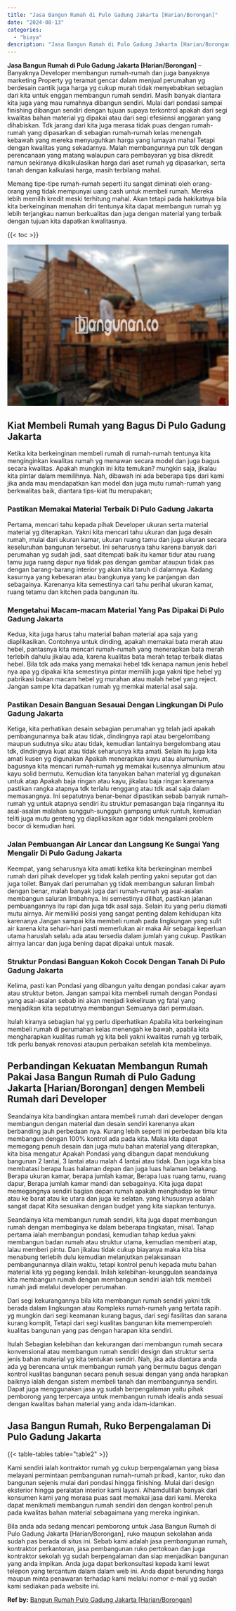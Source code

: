 ```yaml
---
title: "Jasa Bangun Rumah di Pulo Gadung Jakarta [Harian/Borongan]"
date: "2024-08-13"
categories: 
  - "biaya"
description: "Jasa Bangun Rumah di Pulo Gadung Jakarta [Harian/Borongan]. Bila anda ada sedang mencari pemborong untuk Jasa Bangun Rumah di Pulo Gadung Jakarta [Harian/Bo..."
---
```


**Jasa Bangun Rumah di Pulo Gadung Jakarta \[Harian/Borongan\]** – Banyaknya Developer membangun rumah-rumah dan juga banyaknya marketing Property yg teramat gencar dalam menjual perumahan yg berdesain cantik juga harga yg cukup murah tidak menyebabkan sebagian dari kita untuk enggan membangun rumah sendiri. Masih banyak diantara kita juga yang mau rumahnya dibangun sendiri. Mulai dari pondasi sampai finishing dibangun sendiri dengan tujuan supaya terkontrol apakah dari segi kwalitas bahan material yg dipakai atau dari segi efesiensi anggaran yang dihabiskan. Tdk jarang dari kita juga merasa tidak puas dengan rumah-rumah yang dipasarkan di sebagian rumah-rumah kelas menengah kebawah yang mereka menyuguhkan harga yang lumayan mahal Tetapi dengan kwalitas yang sekadarnya. Malah membangunnya pun tdk dengan perencanaan yang matang walaupun cara pembayaran yg bisa dikredit namun sekiranya dikalkulasikan harga dari aset rumah yg dipasarkan, serta tanah dengan kalkulasi harga, masih terbilang mahal.

Memang tipe-tipe rumah-rumah seperti itu sangat diminati oleh orang-orang yang tidak mempunyai uang cash untuk membeli rumah. Mereka lebih memilih kredit meski terhitung mahal. Akan tetapi pada hakikatnya bila kita berkeinginan menahan diri tentunya kita dapat membangun rumah yg lebih terjangkau namun berkualitas dan juga dengan material yang terbaik dengan tujuan kita dapatkan kwalitasnya.

{{< toc >}}

![Jasa Bangun Rumah di Pulo Gadung Jakarta [Harian/Borongan]](/images/borong-bangunan-27.png)

## Kiat Membeli Rumah yang Bagus Di Pulo Gadung Jakarta

Ketika kita berkeinginan membeli rumah di rumah-rumah tentunya kita menginginkan kwalitas rumah yg menawan secara model dan juga bagus secara kwalitas. Apakah mungkin ini kita temukan? mungkin saja, jikalau kita pintar dalam memilihnya. Nah, dibawah ini ada beberapa tips dari kami jika anda mau mendapatkan kan model dan juga mutu rumah-rumah yang berkwalitas baik, diantara tips-kiat Itu merupakan;

### Pastikan Memakai Material Terbaik Di Pulo Gadung Jakarta

Pertama, mencari tahu kepada pihak Developer ukuran serta material material yg diterapkan. Yakni kita mencari tahu ukuran dan juga desain rumah, mulai dari ukuran kamar, ukuran ruang tamu dan juga ukuran secara keseluruhan bangunan tersebut. Ini seharusnya tahu karena banyak dari perumahan yg sudah jadi, saat ditempati baik itu kamar tidur atau ruang tamu juga ruang dapur nya tidak pas dengan gambar ataupun tidak pas dengan barang-barang interior yg akan kita taruh di dalamnya. Kadang kasurnya yang kebesaran atau bangkunya yang ke panjangan dan sebagainya. Karenanya kita semestinya cari tahu perihal ukuran kamar, ruang tetamu dan kitchen pada bangunan itu.

### Mengetahui Macam-macam Material Yang Pas Dipakai Di Pulo Gadung Jakarta

Kedua, kita juga harus tahu material bahan material apa saja yang diaplikasikan. Contohnya untuk dinding, apakah memakai bata merah atau hebel, pantasnya kita mencari rumah-rumah yang menerapkan bata merah terlebih dahulu jikalau ada, karena kualitas bata merah tetap terbaik diatas hebel. Bila tdk ada maka yang memakai hebel tdk kenapa namun jenis hebel nya apa yg dipakai kita semestinya pintar memilih juga yakni tipe hebel yg pabrikasi bukan macam hebel yg murahan atau malah hebel yang reject. Jangan sampe kita dapatkan rumah yg memkai material asal saja.

### Pastikan Desain Banguan Sesauai Dengan Lingkungan Di Pulo Gadung Jakarta

Ketiga, kita perhatikan desain sebagian perumahan yg telah jadi apakah pembangunannya baik atau tidak, dindingnya rapi atau bergelombang maupun sudutnya siku atau tidak, kemudian lantainya bergelombang atau tdk, dindingnya kuat atau tidak seharusnya kita amati. Selain itu juga kita amati kusen yg digunakan Apakah menerapkan kayu atau alumunium, bagusnya kita mencari rumah-rumah yg memakai kusennya almunium atau kayu solid bermutu. Kemudian kita tanyakan bahan material yg digunakan untuk atap Apakah baja ringan atau kayu, jikalau baja ringan karenanya pastikan rangka atapnya tdk terlalu renggang atau tdk asal saja dalam memasangnya. Ini sepatutnya benar-benar dipastikan sebab banyak rumah-rumah yg untuk atapnya sendiri itu struktur pemasangan baja ringannya itu asal-asalan malahan sungguh-sungguh gampang untuk runtuh, kemudian teliti juga mutu genteng yg diaplikasikan agar tidak mengalami problem bocor di kemudian hari.

### Jalan Pembuangan Air Lancar dan Langsung Ke Sungai Yang Mengalir Di Pulo Gadung Jakarta

Keempat, yang seharusnya kita amati ketika kita berkeinginan membeli rumah dari pihak developer yg tidak kalah penting yakni seputar got dan juga toilet. Banyak dari perumahan yg tidak membangun saluran limbah dengan benar, malah banyak juga dari rumah-rumah yg asal-asalan membangun saluran limbahnya. Ini semestinya dilihat, pastikan jalanan pembuangannya itu rapi dan juga tdk asal saja. Selain itu yang perlu diamati mutu airnya. Air memiliki posisi yang sangat penting dalam kehidupan kita karenanya Jangan sampai kita membeli rumah pada lingkungan yang sulit air karena kita sehari-hari pasti memerlukan air maka Air sebagai keperluan utama haruslah selalu ada atau tersedia dalam jumlah yang cukup. Pastikan airnya lancar dan juga bening dapat dipakai untuk masak.

### Struktur Pondasi Banguan Kokoh Cocok Dengan Tanah Di Pulo Gadung Jakarta

Kelima, pasti kan Pondasi yang dibangun yaitu dengan pondasi cakar ayam atau struktur beton. Jangan sampai kita membeli rumah dengan Pondasi yang asal-asalan sebab ini akan menjadi kekeliruan yg fatal yang menjadikan kita sepatutnya membangun Semuanya dari permulaan.

Itulah kiranya sebagian hal yg perlu diperhatikan Apabila kita berkeinginan membeli rumah di perumahan kelas menengah ke bawah, apabila kita mengharapkan kualitas rumah yg kita beli yakni kwalitas rumah yg terbaik, tdk perlu banyak renovasi ataupun perbaikan setelah kita membelinya.

## Perbandingan Kekuatan Membangun Rumah Pakai Jasa Bangun Rumah di Pulo Gadung Jakarta \[Harian/Borongan\] dengen Membeli Rumah dari Developer

Seandainya kita bandingkan antara membeli rumah dari developer dengan membangun dengan material dan desain sendiri karenanya akan berbanding jauh perbedaan nya. Kurang lebih seperti ini perbedaan bila kita membangun dengan 100% kontrol ada pada kita. Maka kita dapat memegang penuh desain dan juga mutu bahan material yang diterapkan, kita bisa mengatur Apakah Pondasi yang dibangun dapat mendukung bangunan 2 lantai, 3 lantai atau malah 4 lantai atau tidak. Dan juga kita bisa membatasi berapa luas halaman depan dan juga luas halaman belakang. Berapa ukuran kamar, berapa jumlah kamar, Berapa luas ruang tamu, ruang dapur, Berapa jumlah kamar mandi dan sebagainya. Kita juga dapat memegangnya sendiri bagian depan rumah apakah menghadap ke timur atau ke barat atau ke utara dan juga ke selatan. yang khususnya adalah sangat dapat Kita sesuaikan dengan budget yang kita siapkan tentunya.

Seandainya kita membangun rumah sendiri, kita juga dapat membangun rumah dengan membaginya ke dalam beberapa tingkatan, misal. Tahap pertama ialah membangun pondasi, kemudian tahap kedua yakni membangun badan rumah atau struktur utama, kemudian memberi atap, lalau memberi pintu. Dan jikalau tidak cukup biayanya maka kita bisa menabung terlebih dulu kemudian melanjutkan pelaksanaan pembangunannya dilain waktu, tetapi kontrol penuh kepada mutu bahan material kita yg pegang kendali. Inilah kelebihan-keunggulan seandainya kita membangun rumah dengan membangun sendiri ialah tdk membeli rumah jadi melalui developer perumahan.

Dari segi kekurangannya bila kita membangun rumah sendiri yakni tdk berada dalam lingkungan atau Kompleks rumah-rumah yang tertata rapih. yg mungkin dari segi keamanan kurang bagus, dari segi fasilitas dan sarana kurang komplit, Tetapi dari segi kualitas bangunan kita mememperoleh kualitas bangunan yang pas dengan harapan kita sendiri.

Itulah Sebagian kelebihan dan kekurangan dari membangun rumah secara konvensional atau membangun rumah sendiri design dan struktur serta jenis bahan material yg kita tentukan sendiri. Nah, jika ada diantara anda ada yg berencana untuk membangun rumah yang bermutu bagus dengan kontrol kualitas bangunan secara penuh sesuai dengan yang anda harapkan baiknya ialah dengan sistem membeli tanah dan membangunnya sendiri. Dapat juga menggunakan jasa yg sudah berpengalaman yaitu pihak pemborong yang terpercaya untuk membangun rumah idealis anda sesuai dengan kwalitas bahan material yang anda idam-idamkan.

## Jasa Bangun Rumah, Ruko Berpengalaman Di Pulo Gadung Jakarta

{{< table-tables table="table2" >}}

Kami sendiri ialah kontraktor rumah yg cukup berpengalaman yang biasa melayani permintaan pembangunan rumah-rumah pribadi, kantor, ruko dan bangunan sejenis mulai dari pondasi hingga finishing. Mulai dari design eksterior hingga peralatan interior kami layani. Alhamdulillah banyak dari konsumen kami yang merasa puas saat memakai jasa dari kami. Mereka dapat menikmati membangun rumah sendiri dan dengan kontrol penuh pada kwalitas bahan material sebagaimana yang mereka inginkan.

Bila anda ada sedang mencari pemborong untuk Jasa Bangun Rumah di Pulo Gadung Jakarta \[Harian/Borongan\], ruko maupun sekolahan anda sudah pas berada di situs ini. Sebab kami adalah jasa pembangunan rumah, kontraktor perkantoran, jasa pembangunan ruko pertokoan dan juga kontraktor sekolah yg sudah berpengalaman dan siap menjadikan bangunan yang anda impikan. Anda juga dapat berkonsultasi kepada kami lewat telepon yang tercantum dalam dalam web ini. Anda dapat berunding harga maupun minta penawaran terhadap kami melalui nomor e-mail yg sudah kami sediakan pada website ini.

**Ref by:** [Bangun Rumah Pulo Gadung Jakarta [Harian/Borongan]](https://id.wikipedia.org/wiki/Bangun)
